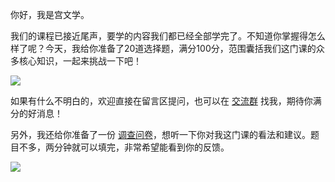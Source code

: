 你好，我是宫文学。

我们的课程已接近尾声，要学的内容我们都已经全部学完了。不知道你掌握得怎么样了呢？今天，我给你准备了20道选择题，满分100分，范围囊括我们这门课的众多核心知识，一起来挑战一下吧！

[![](https://static001.geekbang.org/resource/image/28/a4/28d1be62669b4f3cc01c36466bf811a4.png?wh=1142x201)](http://time.geekbang.org/quiz/intro?act_id=1128&exam_id=3130)

如果有什么不明白的，欢迎直接在留言区提问，也可以在 [交流群](https://jinshuju.net/f/eMNUpx) 找我，期待你满分的好消息！

另外，我还给你准备了一份 [调查问卷](https://jinshuju.net/f/wDM5tl)，想听一下你对我这门课的看法和建议。题目不多，两分钟就可以填完，非常希望能看到你的反馈。

[![](https://static001.geekbang.org/resource/image/f1/84/f1a7c7c4a7a45d1ab144855a4c2d9784.jpg?wh=1142x801)](https://jinshuju.net/f/wDM5tl)